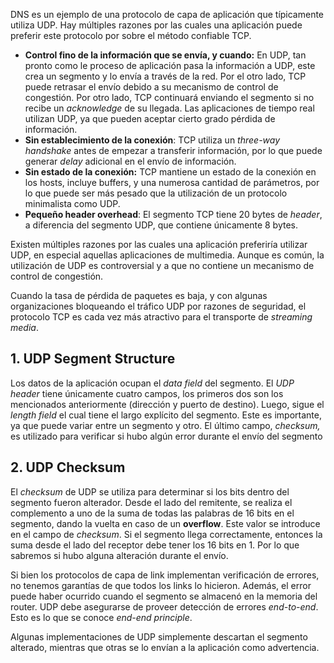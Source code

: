 DNS es un ejemplo de una protocolo de capa de aplicación que típicamente utiliza UDP. Hay múltiples razones por las cuales una aplicación puede preferir este protocolo por sobre el método confiable TCP.

- **Control fino de la información que se envía, y cuando:** En UDP, tan pronto como le proceso de aplicación pasa la información a UDP, este crea un segmento y lo envía a través de la red. Por el otro lado, TCP puede retrasar el envío debido a su mecanismo de control de congestión. Por otro lado, TCP continuará enviando el segmento si no recibe un *acknowledge* de su llegada. Las aplicaciones de tiempo real utilizan UDP, ya que pueden aceptar cierto grado pérdida de información.
- **Sin establecimiento de la conexión**: TCP utiliza un *three-way handshake* antes de empezar a transferir información, por lo que puede generar *delay* adicional en el envío de información.
- **Sin estado de la conexión:** TCP mantiene un estado de la conexión en los hosts, incluye buffers, y una numerosa cantidad de parámetros, por lo que puede ser más pesado que la utilización de un protocolo minimalista como UDP.
- **Pequeño header overhead**: El segmento TCP tiene 20 bytes de *header*, a diferencia del segmento UDP, que contiene únicamente 8 bytes.

Existen múltiples razones por las cuales una aplicación preferiría utilizar UDP, en especial aquellas aplicaciones de multimedia. Aunque es común, la utilización de UDP es controversial y a que no contiene un mecanismo de control de congestión.

Cuando la tasa de pérdida de paquetes es baja, y con algunas organizaciones bloqueando el tráfico UDP por razones de seguridad, el protocolo TCP es cada vez más atractivo para el transporte de *streaming media*.

## 1. UDP Segment Structure

Los datos de la aplicación ocupan el *data field* del segmento. El *UDP header* tiene únicamente cuatro campos, los primeros dos son los mencionados anteriormente (dirección y puerto de destino). Luego, sigue el *length field* el cual tiene el largo explícito del segmento. Este es importante, ya que puede variar entre un segmento y otro. El último campo, *checksum,* es utilizado para verificar si hubo algún error durante el envío del segmento

## 2. UDP Checksum

El *checksum* de UDP se utiliza para determinar si los bits dentro del segmento fueron alterador. Desde el lado del remitente, se realiza el complemento a uno de la suma de todas las palabras de 16 bits en el segmento, dando la vuelta en caso de un **overflow**. Este valor se introduce en el campo de *checksum*. Si el segmento llega correctamente, entonces la suma desde el lado del receptor debe tener los 16 bits en 1. Por lo que sabremos si hubo alguna alteración durante el envío.

Si bien los protocolos de capa de link implementan verificación de errores, no tenemos garantías de que todos los links lo hicieron. Además, el error puede haber ocurrido cuando el segmento se almacenó en la memoria del router. UDP debe asegurarse de proveer detección de errores *end-to-end*. Esto es lo que se conoce *end-end principle*.

Algunas implementaciones de UDP simplemente descartan el segmento alterado, mientras que otras se lo envían a la aplicación como advertencia.
